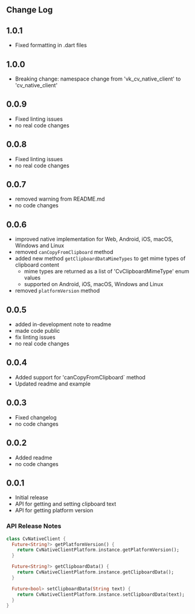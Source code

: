 ## Change Log

## 1.0.1

- Fixed formatting in .dart files

## 1.0.0

- Breaking change: namespace change from 'vk_cv_native_client' to 'cv_native_client'

## 0.0.9

- Fixed linting issues
- no real code changes

## 0.0.8

- Fixed linting issues
- no real code changes

## 0.0.7

- removed warning from README.md
- no code changes

## 0.0.6

- improved native implementation for Web, Android, iOS, macOS, Windows and Linux
- removed `canCopyFromClipboard` method
- added new method `getClipboardDataMimeTypes` to get mime types of clipboard content
  - mime types are returned as a list of 'CvClipboardMimeType' enum values
  - supported on Android, iOS, macOS, Windows and Linux
- removed `platformVersion` method

## 0.0.5

- added in-development note to readme
- made code public
- fix linting issues
- no real code changes

## 0.0.4

- Added support for 'canCopyFromClipboard` method
- Updated readme and example

## 0.0.3

- Fixed changelog
- no code changes

## 0.0.2

- Added readme
- no code changes

## 0.0.1

- Initial release
- API for getting and setting clipboard text
- API for getting platform version

### API Release Notes

```dart
class CvNativeClient {
  Future<String?> getPlatformVersion() {
    return CvNativeClientPlatform.instance.getPlatformVersion();
  }

  Future<String?> getClipboardData() {
    return CvNativeClientPlatform.instance.getClipboardData();
  }

  Future<bool> setClipboardData(String text) {
    return CvNativeClientPlatform.instance.setClipboardData(text);
  }
}
```
